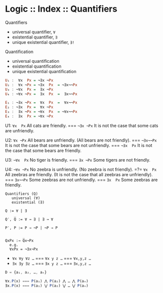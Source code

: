 # Logic :: Index :: Quantifiers

Quantifiers
- universal quantifier, `∀`
- existential quantifier, `∃`
- unique existential quantifier, `∃!`

Quantification
- universal quantification
- existential quantification
- unique existential quantification

```hs
U₁ :  ∀x  Px = ¬∃x ¬Px
U₂ :  ∀x ¬Px = ¬∃x  Px  = ¬∃x¬¬Px
U₃ : ¬∀x  Px =  ∃x ¬Px
U₄ : ¬∀x ¬Px =  ∃x  Px  =  ∃x¬¬Px

E₁ : ¬∃x ¬Px =  ∀x  Px  =  ∀x¬¬Px
E₂ : ¬∃x  Px =  ∀x ¬Px
E₃ :  ∃x ¬Px = ¬∀x  Px  = ¬∀x¬¬Px
E₄ :  ∃x  Px = ¬∀x ¬Px
```

U1:  `∀x  Px`  All cats are friendly.
=== `¬∃x ¬Px`  It is not the case that some cats are unfriendly.

U2:  `∀x ¬Px`  All bears are unfriendly. (All bears are not friendly).
=== `¬∃x¬¬Px`  It is not the case that some bears are not unfriendly.
=== `¬∃x  Px`  It is not the case that some bears are friendly.

U3: `¬∀x  Px`  No tiger is friendly.
===  `∃x ¬Px`  Some tigers are not friendly.

U4: `¬∀x ¬Px`  No zeebra is unfriendly.
               (No zeebra is not friendly).
=?=  `∀x  Px`  All zeebras are friendly.
               (It is not the case that all zeebras are unfriendly).
===  `∃x¬¬Px`  Some zeebras are not unfriendly.
===  `∃x  Px`  Some zeebras are friendly.






```
Quantifiers (Q)
   universal (∀)
   existential (∃)

Q := ∀ | ∃

Q′, Q̅ := ∀ → ∃ | ∃ → ∀

P′, P := P → ¬P | ¬P → P


QxPx :→ Q̅x¬Px
  e.g.
  ∀xPx = ¬∃x¬Px

```


* `∀x ∀y ∀z …` === `∀x y z …` === `∀x,y,z …`
* `∃x ∃y ∃z …` === `∃x y z …` === `∃x,y,z …`



```js
D = {a₁, a₂, …, aₙ}

∀x.P(x) === P(a₁) ⋀ P(a₂) ⋀ … ⋀ P(aₙ)
∃x.P(x) === P(a₁) ⋁ P(a₂) ⋁ … ⋁ P(aₙ)
```

